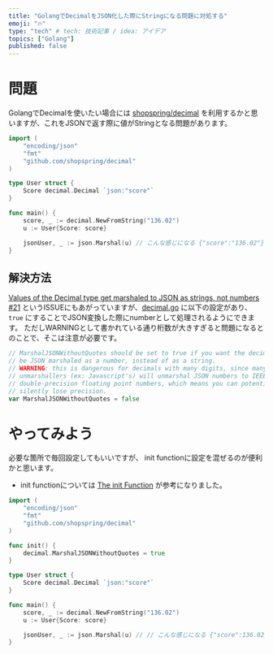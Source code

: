 ```yaml
---
title: "GolangでDecimalをJSON化した際にStringになる問題に対処する"
emoji: "🔥"
type: "tech" # tech: 技術記事 / idea: アイデア
topics: ["Golang"]
published: false
---
```


# 問題
GolangでDecimalを使いたい場合には [shopspring/decimal](https://github.com/shopspring/decimal) を利用するかと思いますが、これをJSONで返す際に値がStringとなる問題があります。

```go
import (
    "encoding/json"
    "fmt"
    "github.com/shopspring/decimal"
)

type User struct {
    Score decimal.Decimal `json:"score"`
}

func main() {
    score, _ := decimal.NewFromString("136.02")
    u := User{Score: score}

    jsonUser, _ := json.Marshal(u) // こんな感じになる {"score":"136.02"}
}
```

## 解決方法
[Values of the Decimal type get marshaled to JSON as strings, not numbers #21](https://github.com/shopspring/decimal/issues/21) というISSUEにもあがっていますが、[decimal.go](https://github.com/shopspring/decimal/blob/master/decimal.go#L53) に以下の設定があり、 `true` にすることでJSON変換した際にnumberとして処理されるようにできます。
ただしWARNINGとして書かれている通り桁数が大きすぎると問題になるとのことで、そこは注意が必要です。

```go
// MarshalJSONWithoutQuotes should be set to true if you want the decimal to
// be JSON marshaled as a number, instead of as a string.
// WARNING: this is dangerous for decimals with many digits, since many JSON
// unmarshallers (ex: Javascript's) will unmarshal JSON numbers to IEEE 754
// double-precision floating point numbers, which means you can potentially
// silently lose precision.
var MarshalJSONWithoutQuotes = false
```

# やってみよう
必要な箇所で毎回設定してもいいですが、 init functionに設定を混ぜるのが便利かと思います。
* init functionについては [The init Function](https://tutorialedge.net/golang/the-go-init-function/) が参考になりました。

```go
import (
    "encoding/json"
    "fmt"
    "github.com/shopspring/decimal"
)

func init() {
    decimal.MarshalJSONWithoutQuotes = true
}

type User struct {
    Score decimal.Decimal `json:"score"`
}

func main() {
    score, _ := decimal.NewFromString("136.02")
    u := User{Score: score}

    jsonUser, _ := json.Marshal(u) // // こんな感じになる {"score":136.02}
}
```
